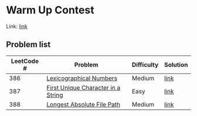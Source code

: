 # Warm Up Contest
Link: [link](https://leetcode.com/contest/warm-up-contest)

## Problem list

| LeetCode # | Problem                                                                                                                            | Difficulty | Solution                                                                                            |
| ---------- | ---------------------------------------------------------------------------------------------------------------------------------- | ---------- | --------------------------------------------------------------------------------------------------- |
| 386        | <a href="https://leetcode.com/problems/lexicographical-numbers/" target="_blank">Lexicographical Numbers</a>                       | Medium     | [link](./386_lexicographical_numbers/386_lexicographical_numbers.md)                       |
| 387        | <a href="https://leetcode.com/problems/first-unique-character-in-a-string/" target="_blank">First Unique Character in a String</a> | Easy       | [link](./387_first_unique_character_in_a_string/387_first_unique_character_in_a_string.md) |
| 388        | <a href="https://leetcode.com/problems/longest-absolute-file-path/" target="_blank">Longest Absolute File Path</a>                 | Medium     | [link](./388_longest_absolute_file_path/388_longest_absolute_file_path.md)                 |
